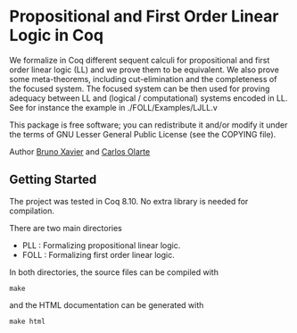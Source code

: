 
# Propositional and First Order Linear Logic in Coq

We formalize in Coq different sequent calculi for propositional and first order linear logic (LL) and we prove them to be equivalent. We also prove some meta-theorems, including cut-elimination and the completeness of the focused system. The focused system can be then used for proving adequacy between LL and (logical / computational) systems encoded in LL. See for instance the example in ./FOLL/Examples/LJLL.v

This package is free software; you can redistribute it and/or modify it under the terms of GNU Lesser General Public License (see the COPYING file). 

Author  <a href="mailto: bruno_xavier86@yahoo.com.br">Bruno Xavier</a>
and <a href="mailto:carlos.olarte@gmail.com"> Carlos Olarte</a>


## Getting Started

The project was tested in Coq 8.10. No extra library is needed for compilation. 

There are two main directories

 - PLL : Formalizing propositional linear logic. 
 - FOLL : Formalizing first order linear logic. 

 In both directories, the source files can be compiled with

```
make
```

and the HTML documentation can be generated with 

```
make html
```


